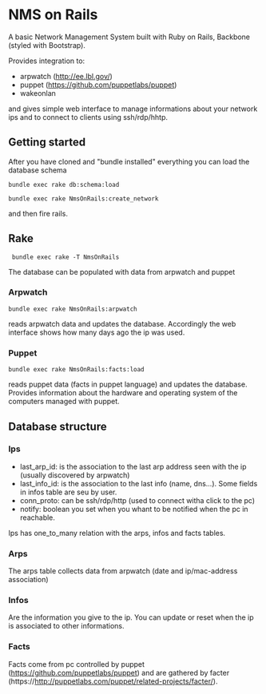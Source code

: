 NMS on Rails
=================

A basic Network Management System built with
Ruby on Rails, Backbone (styled with Bootstrap).

Provides integration to:

* arpwatch (http://ee.lbl.gov/)
* puppet (https://github.com/puppetlabs/puppet)
* wakeonlan

and gives simple web interface to manage informations
about your network ips and to connect to clients using
ssh/rdp/hhtp.

## Getting started

After you have cloned and "bundle installed" everything
you can load the database schema

```console
bundle exec rake db:schema:load
```

```console
bundle exec rake NmsOnRails:create_network
```

and then fire rails.

## Rake

```console
 bundle exec rake -T NmsOnRails
```

The database can be populated with data from arpwatch and
puppet 

### Arpwatch

```console
bundle exec rake NmsOnRails:arpwatch
```

reads arpwatch data and updates the database. 
Accordingly the web interface shows how many days ago the ip was used.

### Puppet

```
bundle exec rake NmsOnRails:facts:load
```

reads puppet data (facts in puppet language) and updates the database.
Provides information about the hardware and operating
system of the computers managed with puppet.

## Database structure

### Ips

* last_arp_id:  is the association to the last arp address seen with the ip (usually discovered by arpwatch)
* last_info_id: is the association to the last info (name, dns...). Some fields in infos table are seu by user.
* conn_proto: can be ssh/rdp/http (used to connect witha click to the pc)
* notify: boolean you set when you whant to be notified when the pc in reachable.

Ips has one_to_many relation with the arps, infos and facts tables.

### Arps

The arps table collects data from arpwatch (date and ip/mac-address association)

### Infos

Are the information you give to the ip. You can update or reset when the ip
is associated to other informations.

### Facts

Facts come from pc controlled by puppet (https://github.com/puppetlabs/puppet) and are 
gathered by facter (https://http://puppetlabs.com/puppet/related-projects/facter/).

